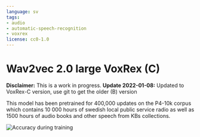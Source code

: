 ```yaml
---
language: sv
tags:
- audio
- automatic-speech-recognition
- voxrex
license: cc0-1.0
---
```


# Wav2vec 2.0 large VoxRex (C)

**Disclaimer:** This is a work in progress.
**Update 2022-01-08:** Updated to VoxRex-C version, use git to get the older (B) version

This model has been pretrained for 400,000 updates on the P4-10k corpus which contains 10 000 hours of swedish local public service radio as well as 1500 hours of audio books and other speech from KBs collections.

![Accuracy during training](accuracy.svg "Accuracy")

